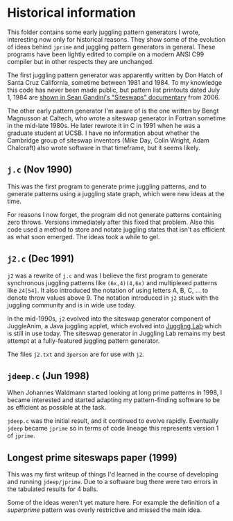 # Historical information

This folder contains some early juggling pattern generators I wrote, interesting now only for historical
reasons. They show some of the evolution of ideas behind `jprime` and juggling pattern generators in general.
These programs have been lightly edited to compile on a modern ANSI C99 compiler but in other respects they
are unchanged.

The first juggling pattern generator was apparently written by Don Hatch of Santa Cruz California,
sometime between 1981 and 1984. To my knowledge this code has never been made public, but pattern list printouts
dated July 1, 1984 are [shown in Sean Gandini's "Siteswaps" documentary](https://vimeo.com/497788314) from 2006.

The other early pattern generator I'm aware of is the one written by Bengt Magnusson at Caltech, who wrote a
siteswap generator in Fortran sometime in the mid-late 1980s. He later rewrote it in C in 1991 when he was a
graduate student at UCSB. I have no information about whether the Cambridge group of siteswap inventors (Mike Day,
Colin Wright, Adam Chalcraft) also wrote software in that timeframe, but it seems likely.

## `j.c` (Nov 1990)

This was the first program to generate prime juggling patterns, and to generate patterns using a juggling state graph,
which were new ideas at the time.

For reasons I now forget, the program did not generate patterns containing zero throws. Versions immediately
after this fixed that problem. Also this code used a method to store and notate juggling states that isn't as
efficient as what soon emerged. The ideas took a while to gel.

## `j2.c` (Dec 1991)

`j2` was a rewrite of `j.c` and was I believe the first program to generate synchronous juggling patterns
like `(6x,4)(4,6x)` and multiplexed patterns like `24[54]`. It also introduced the notation of using letters A, B, C, ... to denote throw values above 9. The notation introduced in `j2` stuck with the juggling community and is in wide use today.

In the mid-1990s, `j2` evolved into the siteswap generator component of JuggleAnim, a Java juggling applet, which
evolved into [Juggling Lab](https://jugglinglab.org) which is still in use today. The siteswap generator in Juggling Lab
remains my best attempt at a fully-featured juggling pattern generator.

The files `j2.txt` and `3person` are for use with `j2`.

## `jdeep.c` (Jun 1998)

When Johannes Waldmann started looking at long prime patterns in 1998, I became interested and started adapting my
pattern-finding software to be as efficient as possible at the task.

`jdeep.c` was the initial result, and it continued to evolve rapidly. Eventually `jdeep` became `jprime` so in terms of code lineage this represents version 1 of `jprime`.

## Longest prime siteswaps paper (1999)

This was my first writeup of things I'd learned in the course of developing and running `jdeep/jprime`.
Due to a software bug there were two errors in the tabulated results for 4 balls.

Some of the ideas weren't yet mature here. For example the definition of a *superprime* pattern was overly
restrictive and missed the main idea.

